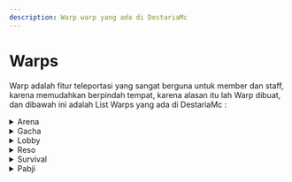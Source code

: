 ```yaml
---
description: Warp warp yang ada di DestariaMc
---
```


# Warps

Warp adalah fitur teleportasi yang sangat berguna untuk member dan staff, karena memudahkan berpindah tempat, karena alasan itu lah Warp dibuat, dan dibawah ini adalah List Warps yang ada di DestariaMc :

<details>

<summary>Arena</summary>

Seperti namanya, Warp Arena adalah sebuah tempat dimana kamu bisa pvp menggunakan kits yang disediakan oleh staff, Arena terletak di Flatroom jadi Inventory yang ada di survival dan arena berbeda <mark style="color:blue;">**\[/warp arena]**</mark>

![](../.gitbook/assets/2023-01-31\_16.27.36.png)

</details>

<details>

<summary>Gacha</summary>

Seperti namanya, Warp gacha adalah tempat di spawn/lobby yang bisa digunakan untuk gacha key, entah Vote key atau key key lainnya <mark style="color:blue;">**\[/warp gacha]**</mark>

<mark style="color:blue;">**/**</mark>

</details>

<details>

<summary>Lobby</summary>

Seperti namanya, Warp lobby adalah warp untuk pergi ke lobby <mark style="color:purple;">(diluar kapal)</mark><mark style="color:blue;">**\[/warp lobby]**</mark>

</details>

<details>

<summary>Reso</summary>

Warp Reso atau Resource World adalah warp yang bertujuan ke Resource World, untuk informasi tentang World sudah dijelaskan di Main Page <mark style="color:blue;">**\[/warp reso]**</mark>

</details>

<details>

<summary>Survival</summary>

Warp survival sama halnya dengan warp reso, warp yang bertujuan untuk pindah ke world yang ada di namanya, warp survival cocok untuk dibuat base, untuk informasi tentang World sudah dijelaskan di Main Page <mark style="color:blue;">**\[/warp survival]**</mark>

</details>

<details>

<summary>Pabji</summary>

Warp Pabji adalah Tempat yang ada di Flatroom seperi Arena, namun bedanya adalah Warp pabji pvp menggunakan senjata. <mark style="color:blue;">**\[/warp pabji]**</mark>

![](../.gitbook/assets/2023-01-31\_16.25.21.png)

</details>

